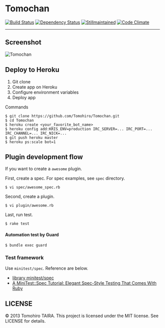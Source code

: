 Tomochan
================================================================================

[![Build Status](https://travis-ci.org/Tomohiro/Tomochan.png?branch=master)](https://travis-ci.org/Tomohiro/Tomochan)
[![Dependency Status](https://gemnasium.com/Tomohiro/Tomochan.png)](https://gemnasium.com/Tomohiro/Tomochan)
[![Stillmaintained](http://stillmaintained.com/Tomohiro/Tomochan.png)](http://stillmaintained.com/Tomohiro/Tomochan)
[![Code Climate](https://codeclimate.com/badge.png)](https://codeclimate.com/github/Tomohiro/Tomochan)


---

Screenshot
--------------------------------------------------------------------------------

![Tomochan](http://cl.ly/image/0U3l3T2P050G/Tomochan.png)


Deploy to Heroku
--------------------------------------------------------------------------------

1. Git clone
2. Create app on Heroku
3. Configure environment variables
4. Deploy app

Commands

    $ git clone https://github.com/Tomohiro/Tomochan.git
    $ cd Tomochan
    $ heroku create <your_favorite_bot_name>
    $ heroku config add:KRIS_ENV=production IRC_SERVER=... IRC_PORT=... IRC_CHANNEL=... IRC_NICK=...
    $ git push heroku master
    $ heroku ps:scale bot=1


Plugin development flow
--------------------------------------------------------------------------------

If you want to create a `awesome` plugin.

First, create a spec. For spec examples, see `spec` directory.

    $ vi spec/awesome_spec.rb

Second, create a plugin.

    $ vi plugin/awesome.rb

Last, run test.

    $ rake test


#### Automation test by Guard

    $ bundle exec guard


### Test framework

Use `minitest/spec`. Reference are below.

- [library minitest/spec](http://doc.ruby-lang.org/ja/1.9.3/library/minitest=2fspec.html)
- [A MiniTest::Spec Tutorial: Elegant Spec-Style Testing That Comes With Ruby](http://www.rubyinside.com/a-minitestspec-tutorial-elegant-spec-style-testing-that-comes-with-ruby-5354.html)


LICENSE
--------------------------------------------------------------------------------

&copy; 2013 Tomohiro TAIRA.
This project is licensed under the MIT license.
See LICENSE for details.
